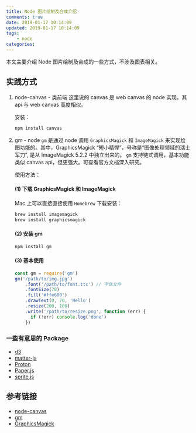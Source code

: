 ```yaml
---
title: Node 图片绘制及合成介绍
comments: true
date: 2019-01-17 10:14:09
updated: 2019-01-17 10:14:09
tags:
	- node
categories:
---
```


本文主要介绍 Node 图片绘制及合成的一些方式，不涉及图表相关。

<!-- more -->

## 实践方式
1. node-canvas - 类前端
	这里说的 canvas 是 web canvas 的 node 实现。其 api 与 web canvas 高度相似。

	安装：
	```bash
	npm install canvas
	```

2. gm - node
	`gm` 是通过 node 调用 `GraphicsMagick` 和 `ImageMagick` 来实现绘图功能的。其中，GraphicsMagick “短小精悍”，号称是“图像处理领域的瑞士军刀”, 是从 ImageMagick 5.2.2 中独立出来的。
    `gm` 支持链式调用，基本功能类似 canvas api，但更强大。可查看官方文档深入研究。

	使用方法：

	#### (1) 下载 GraphicsMagick 和 ImageMagick

	Mac 上可以直接直接使用 `Homebrew` 下载安装：

	```bash
	brew install imagemagick
	brew install graphicsmagick
	```

	#### (2) 安装 gm
	```bash
	npm install gm
	```

	#### (3) 基本使用
	```js
	const gm = require('gm')
	gm('/path/to/img.jpg')
		.font('/path/to/font.ttc') // 字体文件
        .fontSize(70)
        .fill('#ffe600')
        .drawText(0, 70, 'Hello')
        .resize(200, 100)
		.write('/path/to/resize.png', function (err) {
		  if (!err) console.log('done')
		})
	```

### 一些有意思的 Package
+ [d3](https://github.com/d3/d3)
+ [matter-js](https://github.com/liabru/matter-js)
+ [Proton](https://github.com/a-jie/Proton)
+ [Paper.js](http://paperjs.org)
+ [sprite.js](https://github.com/spritejs/spritejs)

## 参考链接
+ [node-canvas](https://github.com/Automattic/node-canvas)
+ [gm](https://github.com/aheckmann/gm)
+ [GraphicsMagick](http://www.graphicsmagick.org/)

